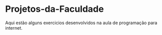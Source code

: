 # Projetos-da-Faculdade
Aqui estão alguns exercicios desenvolvidos na aula de programação para internet.
